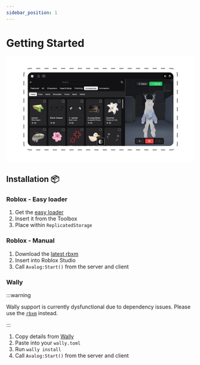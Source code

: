 ```yaml
---
sidebar_position: 1
---
```


# Getting Started

![Accessories page](img/accessories-tab.png)

## Installation 📦

### Roblox - Easy loader

1. Get the [easy loader](https://create.roblox.com/store/asset/122214542643927)
2. Insert it from the Toolbox
3. Place within `ReplicatedStorage`

### Roblox - Manual 

1. Download the [latest rbxm](https://github.com/loneka/avalog/releases/latest)
2. Insert into Roblox Studio
3. Call `Avalog:Start()` from the server and client

### Wally

:::warning

Wally support is currently dysfunctional due to dependency issues. Please use the [`rbxm`](https://github.com/loneka/avalog/releases/latest) instead.

:::

1. Copy details from [Wally](https://wally.run/package/imavafe/avalog)
2. Paste into your `wally.toml`
3. Run `wally install`
4. Call `Avalog:Start()` from the server and client
